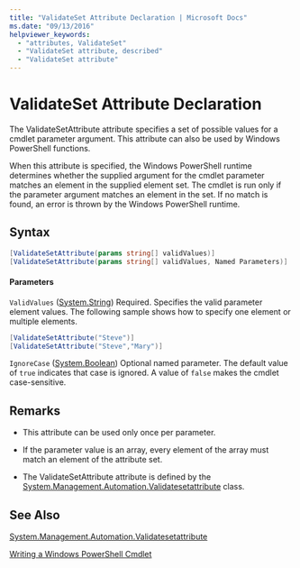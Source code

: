 ```yaml
---
title: "ValidateSet Attribute Declaration | Microsoft Docs"
ms.date: "09/13/2016"
helpviewer_keywords:
  - "attributes, ValidateSet"
  - "ValidateSet attribute, described"
  - "ValidateSet attribute"
---
```

# ValidateSet Attribute Declaration

The ValidateSetAttribute attribute specifies a set of possible values for a cmdlet parameter argument. This attribute can also be used by Windows PowerShell functions.

When this attribute is specified, the Windows PowerShell runtime determines whether the supplied argument for the cmdlet parameter matches an element in the supplied element set. The cmdlet is run only if the parameter argument matches an element in the set. If no match is found, an error is thrown by the Windows PowerShell runtime.

## Syntax

```csharp
[ValidateSetAttribute(params string[] validValues)]
[ValidateSetAttribute(params string[] validValues, Named Parameters)]
```

#### Parameters

`ValidValues` ([System.String](/dotnet/api/System.String))
Required. Specifies the valid parameter element values. The following sample shows how to specify one element or multiple elements.

```csharp
[ValidateSetAttribute("Steve")]
[ValidateSetAttribute("Steve","Mary")]
```

`IgnoreCase` ([System.Boolean](/dotnet/api/System.Boolean))
Optional named parameter. The default value of `true` indicates that case is ignored. A value of `false` makes the cmdlet case-sensitive.

## Remarks

- This attribute can be used only once per parameter.

- If the parameter value is an array, every element of the array must match an element of the attribute set.

- The ValidateSetAttribute attribute is defined by the [System.Management.Automation.Validatesetattribute](/dotnet/api/System.Management.Automation.ValidateSetAttribute) class.

## See Also

[System.Management.Automation.Validatesetattribute](/dotnet/api/System.Management.Automation.ValidateSetAttribute)

[Writing a Windows PowerShell Cmdlet](./writing-a-windows-powershell-cmdlet.md)
